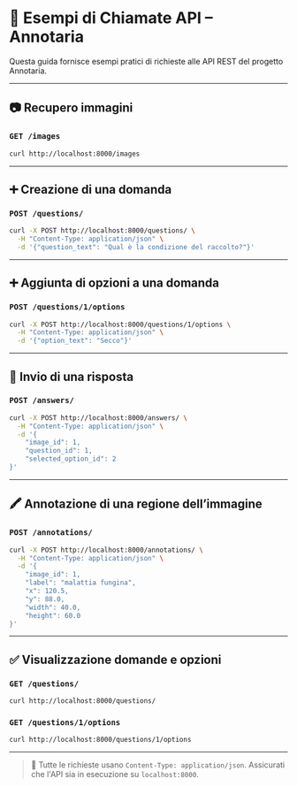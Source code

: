 # 🧪 Esempi di Chiamate API – Annotaria

Questa guida fornisce esempi pratici di richieste alle API REST del progetto Annotaria.

---

## 📷 Recupero immagini

### `GET /images`

```bash
curl http://localhost:8000/images
```

---

## ➕ Creazione di una domanda

### `POST /questions/`

```bash
curl -X POST http://localhost:8000/questions/ \
  -H "Content-Type: application/json" \
  -d '{"question_text": "Qual è la condizione del raccolto?"}'
```

---

## ➕ Aggiunta di opzioni a una domanda

### `POST /questions/1/options`

```bash
curl -X POST http://localhost:8000/questions/1/options \
  -H "Content-Type: application/json" \
  -d '{"option_text": "Secco"}'
```

---

## 📝 Invio di una risposta

### `POST /answers/`

```bash
curl -X POST http://localhost:8000/answers/ \
  -H "Content-Type: application/json" \
  -d '{
    "image_id": 1,
    "question_id": 1,
    "selected_option_id": 2
}'
```

---

## 🖍️ Annotazione di una regione dell’immagine

### `POST /annotations/`

```bash
curl -X POST http://localhost:8000/annotations/ \
  -H "Content-Type: application/json" \
  -d '{
    "image_id": 1,
    "label": "malattia fungina",
    "x": 120.5,
    "y": 88.0,
    "width": 40.0,
    "height": 60.0
}'
```

---

## ✅ Visualizzazione domande e opzioni

### `GET /questions/`

```bash
curl http://localhost:8000/questions/
```

### `GET /questions/1/options`

```bash
curl http://localhost:8000/questions/1/options
```

---

> 🔧 Tutte le richieste usano `Content-Type: application/json`. Assicurati che l'API sia in esecuzione su `localhost:8000`.